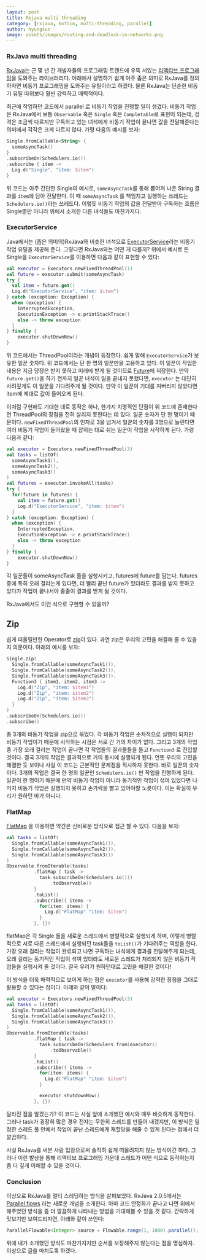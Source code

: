 ```yaml
---
layout: post
title: Rxjava multi threading
category: [rxjava, kotlin, multi-threading, parallel]
author: hyungsun
image: assets/images/routing-and-deadlock-in-networks.png
---
```


### RxJava multi threading
[RxJava](https://github.com/ReactiveX/RxJava)는 근 몇 년 간 개발자들의 프로그래밍 트랜드에 우뚝 서있는 [리액티브 프로그래밍](https://gist.github.com/staltz/868e7e9bc2a7b8c1f754)을 도와주는 라이브러리다. 아래에서 설명하기 쉽게 아주 좁은 의미로 RxJava를 정의하자면 비동기 프로그래밍을 도와주는 유틸이라고 하겠다. 물론 RxJava는 단순한 비동기 유틸 따위보다 훨씬 강력하고 매력적이다.

최근에 작업하던 코드에서 parallel 로 비동기 작업을 진행할 일이 생겼다. 비동기 작업은 RxJava에서 보통 `Observable` 혹은 `Single` 혹은 `Completable`로 표현이 되는데,  성격은 조금씩 다르지만 구독하고 있는 녀석에게 비동기 작업이 끝나면 값을 전달해준다는 의미에서 각각은 크게 다르지 않다. 가령 다음의 예시를 보자:

```kotlin
Single.fromCallable<String> {
  someAsyncTask()
}
.subscribeOn(Schedulers.io())
.subscribe { item ->
  Log.d("Single", "item: $item")
}
```

위 코드는 아주 간단한 Single의 예시로, `someAsyncTask`를 통해 뿜어져 나온 String 결과를 `item`에 담아 전달한다. 이 때 `someAsyncTask` 를 책임지고 실행하는 쓰레드는 `Schedulers.io()`라는 쓰레드다. 이렇듯 비동기 작업의 값을 전달받아 구독하는 흐름은 Single뿐만 아니라 위에서 소개한 다른 녀석들도 마찬가지다.

### ExecutorService

Java에서는 (좁은 의미의)RxJava와 비슷한 녀석으로 [ExecutorService](https://docs.oracle.com/javase/7/docs/api/java/util/concurrent/ExecutorService.html)라는 비동기 작업 유틸을 제공해 준다. 그렇다면 RxJava와는 어떤 게 다를까? 위에서 예시로 든 Single을 `ExecutorService`를 이용하면 다음과 같이 표현할 수 있다:
```kotlin
val executor = Executors.newFixedThreadPool(1)
val future = executor.submit(someAsyncTask)
try {
  val item = future.get()
  Log.d("ExecutorService", "item: $item")
} catch (exception: Exception) {
  when (exception) {
    InterruptedException,
    ExecutionException -> e.printStackTrace()
    else -> throw exception
  }
} finally {
	executor.shutDownNow()  
}
```

위 코드에서는 ThreadPool이라는 개념이 등장한다. 쉽게 말해 `ExecutorService`가 보유한 일꾼 숫자다. 위 코드에서는 단 한 명의 일꾼만을 고용하고 있다. 이 일꾼이 작업한 내용은 지금 당장은 받지 못하고 미래에 받게 될 것이므로 [Future](https://docs.oracle.com/javase/8/docs/api/index.html?java/util/concurrent/Future.html)에 저장한다. 만약 `future.get()`을 하기 전까지 일꾼 녀석이 일을 끝내지 못했다면, `executor` 는 대단히 사려깊게도 이 일꾼을 기다려주게 될 것이다. 만약 이 일꾼이 기대를 져버리지 않았다면 item에 제대로 값이 들어오게 된다.

이처럼 구현해도 기대한 대로 동작은 하나, 한가지 치명적인 단점이 위 코드에 존재한다면 ThreadPool의 장점을 전혀 살리지 못한다는 데 있다. 일꾼 숫자가 단 한 명이기 때문이다. `newFixedThreadPool`의 인자로 3을 넘겨서 일꾼의 숫자를 3명으로 늘린다면 여러 비동기 작업이 들어왔을 때 잡히는 대로 쉬는 일꾼이 작업을 시작하게 된다. 가령 다음과 같다:

```kotlin
val executor = Executors.newFixedThreadPool(3)
val tasks = listOf(
  someAsyncTask1(),
  someAsyncTask2(),
  someAsyncTask3()
)
val futures = executor.invokeAll(tasks)
try {
  for(future in futures) {
    val item = future.get()
    Log.d("ExecutorService", "item: $item")  
  }
} catch (exception: Exception) {
  when (exception) {
    InterruptedException,
    ExecutionException -> e.printStackTrace()
    else -> throw exception
  }
} finally {
	executor.shutDownNow()  
}
```

각 일꾼들이 someAsyncTask 들을 실행시키고, futures에 future를 담는다. futures중에 특히 오래 걸리는게 있다면, 더 빨리 끝난 future가 있더라도 결과를 받지 못하고 있다가 작업이 끝나서야 줄줄이 결과를 받게 될 것이다. 

RxJava에서도 이런 식으로 구현할 수 있을까?

## Zip

쉽게 떠올릴만한 Operator로 [zip](http://reactivex.io/documentation/operators/zip.html)이 있다. 과연 zip은 우리의 고민을 해결해 줄 수 있을지 의문이다. 아래의 예시를 보자:

```kotlin
Single.zip(
  Single.fromCallable(someAsyncTask1()),
  Single.fromCallable(someAsyncTask2()),
  Single.fromCallable(someAsyncTask3()),
  Function3 { item1, item2, item3 ->
    Log.d("Zip", "item: $item1")
    Log.d("Zip", "item: $item2")
    Log.d("Zip", "item: $item3")
  }
)
.subscribeOn(Schedulers.io())
.subscribe()
```

총 3개의 비동기 작업을 zip으로 묶었다. 각 비동기 작업은 순차적으로 실행이 되지만 비동기 작업이기 때문에 시작하는 시점은 서로 간 거의 차이가 없다. 그리고 3개의 작업 중 가장 오래 걸리는 작업이 끝나면 각 작업들의 결과물들을 들고 `Function3` 로 진입할 것이다. 결국 3개의 작업은 결과적으로 거의 동시에 실행되게 된다. 언뜻 우리의 고민을 해결한 듯 보이나 사실 이 코드는 근본적인 문제점을 직시하지 못한다. 바로 일꾼의 숫자이다. 3개의 작업은 결국 한 명의 일꾼인 `Schedulers.io()` 만 작업을 진행하게 된다. 일꾼이 한 명이기 때문에 만약 비동기 작업이 아니라 동기적인 작업이 섞여 있었다면 나머지 비동기 작업은 실행되지 못하고 손가락을 빨고 있어야할 노릇이다. 이는 확실히 우리가 원하던 바가 아니다.

### FlatMap
[FlatMap](http://reactivex.io/documentation/operators/flatmap.html) 을 이용하면 약간은 신비로운 방식으로 접근 할 수 있다. 다음을 보자:
```kotlin
val tasks = listOf(
  Single.fromCallable(someAsyncTask1()),
  Single.fromCallable(someAsyncTask2()),
  Single.fromCallable(someAsyncTask3())
)
Observable.fromIterable(tasks)
          .flatMap { task ->
            task.subscribeOn(Schedulers.io()))
                .toObservable()
          }
          .toList()
          .subscribe({ items ->
            for(item: items) {
              Log.d("FlatMap" "item: $item")  
            }
          }, {})
```
flatMap은 각 Single 들을 새로운 스레드에서 병렬적으로 실행되게 하며, 이렇게 병렬적으로 서로 다른 스레드에서 실행되던 task들을 `toList()`가 기다려주는 역할을 한다. 가장 오래 걸리는 작업이 완료되고 나면 구독하는 녀석에게 결과를 전달해주게 되는데, 오래 걸리는 동기적인 작업이 섞여 있더라도 새로운 스레드가 처리되지 않은 비동기 작업들을 실행시켜 줄 것이다. 결국 우리가 원하던대로 고민을 해결한 것이다!

이 방식을 더욱 매력적으로 보이게 하는 점은 `executor`를 사용해 강력한 장점을 그대로 활용할 수 있다는 점이다. 아래와 같이 말이다:
```kotlin
val executor = Executors.newFixedThreadPool(3)
val tasks = listOf(
  Single.fromCallable(someAsyncTask1()),
  Single.fromCallable(someAsyncTask2()),
  Single.fromCallable(someAsyncTask3())
)
Observable.fromIterable(tasks)
          .flatMap { task ->
            task.subscribeOn(Schedulers.from(executor))
                .toObservable()
          }
          .toList()
          .subscribe({ items ->
            for(item: items) {
              Log.d("FlatMap" "item: $item")  
            }

            executor.shutdownNow()
          }, {})
```
달라진 점을 알겠는가? 이 코드는 사실 앞에 소개했던 예시와 매우 비슷하게 동작한다. 그러나 task가 굉장히 많은 경우 전자는 무한히 스레드를 만들어 내겠지만, 이 방식은 일정한 스레드 풀 안에서 작업이 끝난 스레드에게 재할당을 해줄 수 있게 된다는 점에서 더 깔끔하다.


사실 RxJava를 써본 사람 입장으로써 솔직히 쉽게 떠올려지지 않는 방식이긴 하다. 그러나 이런 발상을 통해 리엑티브 프로그래밍 가운데 스레드가 어떤 식으로 동작하는지 좀 더 깊게 이해할 수 있을 것이다.

### Conclusion
이상으로 RxJava를 멀티 스레딩하는 방식을 살펴보았다. RxJava 2.0.5에서는 [Parallel flows](https://github.com/ReactiveX/RxJava/wiki/Parallel-flows) 라는 새로운 개념을 소개한다. 아마 코드 안정화가 끝나고 나면 위에서 해주었던 방식을 좀 더 깔끔하게 나타내는 방법을 기대해볼 수 있을 것 같다.
간략하게 맛보기만 보여드리자면, 아래와 같이 쓰인다:

```java
ParallelFlowable<Integer> source = Flowable.range(1, 1000).parallel();
```

위에 내가 소개했던 방식도 마찬가지지만 순서를 보장해주지 않는다는 점을 명심하자. 이상으로 글을 마치도록 하겠다.